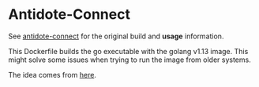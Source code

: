 # Antidote-Connect

See [antidote-connect](https://github.com/peterzeller/antidote-connect) for the original build and **usage** information.

This Dockerfile builds the go executable with the golang v1.13 image.
This might solve some issues when trying to run the image from older systems.

The idea comes from [here](https://dev.to/ivan/go-build-a-minimal-docker-image-in-just-three-steps-514i).

